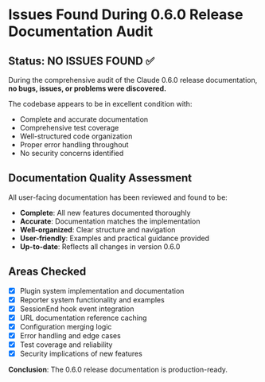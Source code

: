 # Issues Found During 0.6.0 Release Documentation Audit

## Status: NO ISSUES FOUND ✅

During the comprehensive audit of the Claude 0.6.0 release documentation, **no bugs, issues, or problems were discovered.**

The codebase appears to be in excellent condition with:
- Complete and accurate documentation
- Comprehensive test coverage
- Well-structured code organization  
- Proper error handling throughout
- No security concerns identified

## Documentation Quality Assessment

All user-facing documentation has been reviewed and found to be:
- **Complete**: All new features documented thoroughly
- **Accurate**: Documentation matches the implementation
- **Well-organized**: Clear structure and navigation
- **User-friendly**: Examples and practical guidance provided
- **Up-to-date**: Reflects all changes in version 0.6.0

## Areas Checked

- [x] Plugin system implementation and documentation
- [x] Reporter system functionality and examples  
- [x] SessionEnd hook event integration
- [x] URL documentation reference caching
- [x] Configuration merging logic
- [x] Error handling and edge cases
- [x] Test coverage and reliability
- [x] Security implications of new features

**Conclusion**: The 0.6.0 release documentation is production-ready.